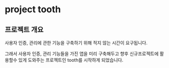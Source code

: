 # project tooth

## 프로젝트 개요
사용자 인증, 관리에 관한 기능을 구축하기 위해 적지 않는 시간이 요구됩니다.

그래서 사용자 인증, 관리 기능들을 가진 앱을 미리 구축해두고 향후 신규프로젝트에 활용할수 있게 도와주는 프로젝트인 tooth를 시작하게 되었습니다.